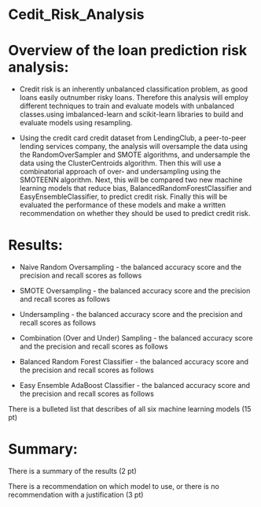 # Cedit_Risk_Analysis

# Overview of the loan prediction risk analysis:
- Credit risk is an inherently unbalanced classification problem, as good loans easily outnumber risky loans. Therefore this analysis will employ different techniques to train and evaluate models with unbalanced classes.using imbalanced-learn and scikit-learn libraries to build and evaluate models using resampling.

- Using the credit card credit dataset from LendingClub, a peer-to-peer lending services company, the analysis will oversample the data using the RandomOverSampler and SMOTE algorithms, and undersample the data using the ClusterCentroids algorithm. Then this will use a combinatorial approach of over- and undersampling using the SMOTEENN algorithm. Next, this will be compared two new machine learning models that reduce bias, BalancedRandomForestClassifier and EasyEnsembleClassifier, to predict credit risk. Finally this will be evaluated the performance of these models and make a written recommendation on whether they should be used to predict credit risk.

# Results:

- Naive Random Oversampling - the balanced accuracy score and the precision and recall scores as follows

- SMOTE Oversampling - the balanced accuracy score and the precision and recall scores as follows
- Undersampling - the balanced accuracy score and the precision and recall scores as follows
- Combination (Over and Under) Sampling - the balanced accuracy score and the precision and recall scores as follows
- Balanced Random Forest Classifier - the balanced accuracy score and the precision and recall scores as follows
- Easy Ensemble AdaBoost Classifier - the balanced accuracy score and the precision and recall scores as follows

There is a bulleted list that describes  of all six machine learning models (15 pt)

# Summary:

There is a summary of the results (2 pt)

There is a recommendation on which model to use, or there is no recommendation with a justification (3 pt)
